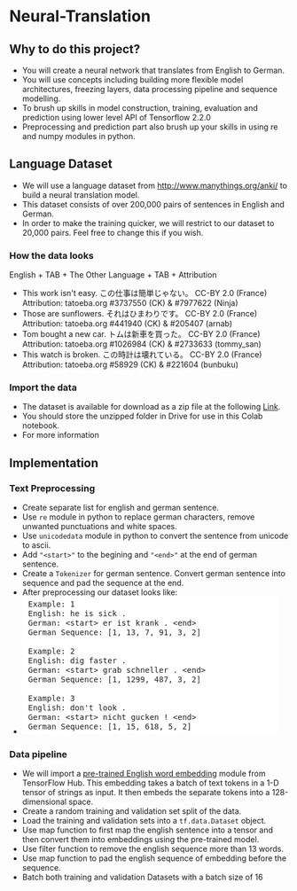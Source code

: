 # Neural-Translation

## Why to do this project?
* You will create a neural network that translates from English to German.
* You will use concepts including building more flexible model architectures, freezing layers, data processing pipeline and sequence modelling.
* To brush up skills in model construction, training, evaluation and prediction using lower level API of Tensorflow 2.2.0
* Preprocessing and prediction part also brush up your skills in using re and numpy modules in python.

## Language Dataset
* We will use a language dataset from http://www.manythings.org/anki/ to build a neural translation model.
* This dataset consists of over 200,000 pairs of sentences in English and German. 
* In order to make the training quicker, we will restrict to our dataset to 20,000 pairs. Feel free to change this if you wish.

### How the data looks

English + TAB + The Other Language + TAB + Attribution
* This work isn't easy.	この仕事は簡単じゃない。	CC-BY 2.0 (France) Attribution: tatoeba.org #3737550 (CK) & #7977622 (Ninja)
* Those are sunflowers.	それはひまわりです。	CC-BY 2.0 (France) Attribution: tatoeba.org #441940 (CK) & #205407 (arnab)
* Tom bought a new car.	トムは新車を買った。	CC-BY 2.0 (France) Attribution: tatoeba.org #1026984 (CK) & #2733633 (tommy_san)
* This watch is broken.	この時計は壊れている。	CC-BY 2.0 (France) Attribution: tatoeba.org #58929 (CK) & #221604 (bunbuku)

### Import the data
* The dataset is available for download as a zip file at the following [Link](https://drive.google.com/open?id=1KczOciG7sYY7SB9UlBeRP1T9659b121Q).
* You should store the unzipped folder in Drive for use in this Colab notebook.
* For more information 

## Implementation
### Text Preprocessing
* Create separate list for english and german sentence.
* Use `re` module in python to replace german characters, remove unwanted punctuations and white spaces.
* Use `unicodedata` module in python to convert the sentence from unicode to ascii.
* Add `"<start>"` to the begining and `"<end>"` at the end of german sentence.
* Create a `Tokenizer` for german sentence. Convert german sentence into sequence and pad the sequence at the end.
* After preprocessing our dataset looks like:
* ![preprocessed text](Images/Preprocessed_text.png)

### Data pipeline
* We will import a [pre-trained English word embedding](https://tfhub.dev/google/tf2-preview/nnlm-en-dim128-with-normalization/1) module from TensorFlow Hub. This embedding takes a batch of text tokens in a 1-D tensor of strings as input. It then embeds the separate tokens into a 128-dimensional space.
* Create a random training and validation set split of the data.
* Load the training and validation sets into a `tf.data.Dataset` object.
* Use map function to first map the english sentence into a tensor and then convert them into embeddings using the pre-trained model.
* Use filter function to remove the english sequence more than 13 words.
* Use map function to pad the english sequence of embedding before the sequence.
* Batch both training and validation Datasets with a batch size of 16

